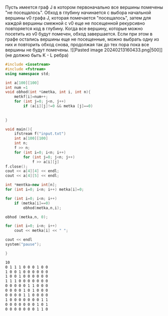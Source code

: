 Пусть имеется граф J в котором первоначально все вершины помечены "не посещалось". Обход в глубину начинается с выбора начальной вершины v0 графа J, которая помечается "посещалось", затем для каждой вершины смежной с v0 еще не посещенной рекурсивно повторяется код в глубину.
Когда все вершину, которые можно посетить из v0 будут помечен, обход завершается. Если при этом в графе остались вершины еще не посещенные, можно выбрать одну из них и повторить обход снова, продолжая так до тех пора пока все вершины не будут помечены.
![[Pasted image 20240213160433.png|500]]
(не должно быть K - L ребра)

```c++
#include <iosеtream>
#include <fstream>
using namespace std;

int a[100][100]
int num =1 
void obhod(int *&metka, int i, int n){
	metkf[i]=num++;
	for (int j=0; j<n, j++)
		if (a[i][j]!=0 && metka [j]==0)
	
	
}

void main(){
	ifstream f("input.txt")
	int a[100][100]
	int n;
	f >> n;
	for (int i=0; i<n; i++)
		for (int j=0; j<n; j++)
			f >> a[i][j]
f.close();
cout << a[4][4] << endl;
cout << a[4][5] << endl;

int *mentka=new int[n];
for (int i=0; i<n; i++) metka[i]=0;

for (int i=0; i<n; i++)
	if (metka[i]==0)
		obhod(metka,n,i);

obhod (metka,n, 0);

for (int i=0; i<n; i++)
	cout << metka[i] << " ";

cout << endl
system("pause");

}
```
```txt
10
0 1 1 1 0 0 0 1 0 0 
1 0 0 1 0 0 0 0 0 0 
1 0 0 1 0 0 0 0 0 0
1 1 1 0 0 0 0 0 0 0 
0 0 0 0 0 1 1 0 0 0
0 0 0 0 1 0 1 0 0 0
0 0 0 0 1 1 0 0 0 0
1 0 0 0 0 0 0 0 1 1 
0 0 0 0 0 0 0 1 0 1
0 0 0 0 0 0 0 1 1 0 
```